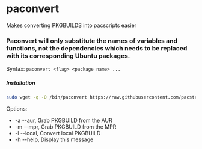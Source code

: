 # paconvert
Makes converting PKGBUILDS into pacscripts easier
### Paconvert will only substitute the names of variables and functions, not the dependencies which needs to be replaced with its corresponding Ubuntu packages.
Syntax:
`paconvert <flag> <package name> ...`

##### Installation
```bash
sudo wget -q -O /bin/paconvert https://raw.githubusercontent.com/pacstall/paconvert/main/paconvert && sudo chmod +x /bin/paconvert
```

Options:
- -a --aur, Grab PKGBUILD from the AUR
- -m --mpr, Grab PKGBUILD from the MPR
- -l --local, Convert local PKGBUILD
- -h --help, Display this message
